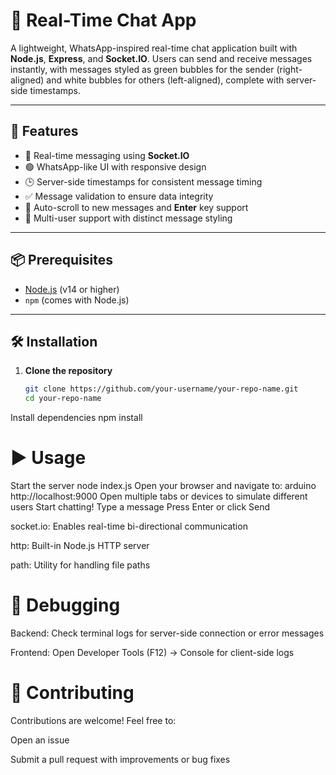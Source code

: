 # 💬 Real-Time Chat App

A lightweight, WhatsApp-inspired real-time chat application built with **Node.js**, **Express**, and **Socket.IO**. Users can send and receive messages instantly, with messages styled as green bubbles for the sender (right-aligned) and white bubbles for others (left-aligned), complete with server-side timestamps.

---

## 🚀 Features

- 🔁 Real-time messaging using **Socket.IO**
- 🟢 WhatsApp-like UI with responsive design
- 🕒 Server-side timestamps for consistent message timing
- ✅ Message validation to ensure data integrity
- 📜 Auto-scroll to new messages and **Enter** key support
- 👥 Multi-user support with distinct message styling

---

## 📦 Prerequisites

- [Node.js](https://nodejs.org/) (v14 or higher)
- `npm` (comes with Node.js)

---

## 🛠️ Installation

1. **Clone the repository**
   ```bash
   git clone https://github.com/your-username/your-repo-name.git
   cd your-repo-name
Install dependencies
npm install
# ▶️ Usage
Start the server
node index.js
Open your browser and navigate to:
arduino
http://localhost:9000
Open multiple tabs or devices to simulate different users
Start chatting!
Type a message
Press Enter or click Send


socket.io: Enables real-time bi-directional communication

http: Built-in Node.js HTTP server

path: Utility for handling file paths

# 🐞 Debugging
Backend: Check terminal logs for server-side connection or error messages

Frontend: Open Developer Tools (F12) → Console for client-side logs

# 🤝 Contributing
Contributions are welcome!
Feel free to:

Open an issue

Submit a pull request with improvements or bug fixes


